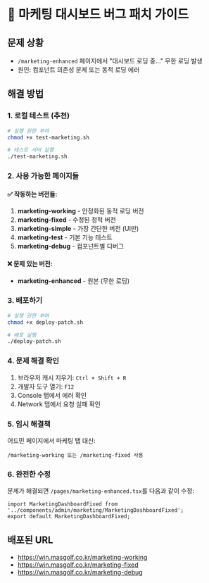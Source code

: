 # 🚨 마케팅 대시보드 버그 패치 가이드

## 문제 상황
- `/marketing-enhanced` 페이지에서 "대시보드 로딩 중..." 무한 로딩 발생
- 원인: 컴포넌트 의존성 문제 또는 동적 로딩 에러

## 해결 방법

### 1. 로컬 테스트 (추천)
```bash
# 실행 권한 부여
chmod +x test-marketing.sh

# 테스트 서버 실행
./test-marketing.sh
```

### 2. 사용 가능한 페이지들

#### ✅ 작동하는 버전들:
1. **marketing-working** - 안정화된 동적 로딩 버전
2. **marketing-fixed** - 수정된 정적 버전
3. **marketing-simple** - 가장 간단한 버전 (UI만)
4. **marketing-test** - 기본 기능 테스트
5. **marketing-debug** - 컴포넌트별 디버그

#### ❌ 문제 있는 버전:
- **marketing-enhanced** - 원본 (무한 로딩)

### 3. 배포하기
```bash
# 실행 권한 부여
chmod +x deploy-patch.sh

# 배포 실행
./deploy-patch.sh
```

### 4. 문제 해결 확인

1. 브라우저 캐시 지우기: `Ctrl + Shift + R`
2. 개발자 도구 열기: `F12`
3. Console 탭에서 에러 확인
4. Network 탭에서 요청 실패 확인

### 5. 임시 해결책

어드민 페이지에서 마케팅 탭 대신:
```
/marketing-working 또는 /marketing-fixed 사용
```

### 6. 완전한 수정

문제가 해결되면 `/pages/marketing-enhanced.tsx`를 다음과 같이 수정:
```tsx
import MarketingDashboardFixed from '../components/admin/marketing/MarketingDashboardFixed';
export default MarketingDashboardFixed;
```

## 배포된 URL
- https://win.masgolf.co.kr/marketing-working
- https://win.masgolf.co.kr/marketing-fixed
- https://win.masgolf.co.kr/marketing-debug
